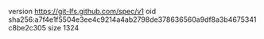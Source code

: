 version https://git-lfs.github.com/spec/v1
oid sha256:a7f4e1f5504e3ee4c9214a4ab2798de378636560a9df8a3b4675341c8be2c305
size 1324
